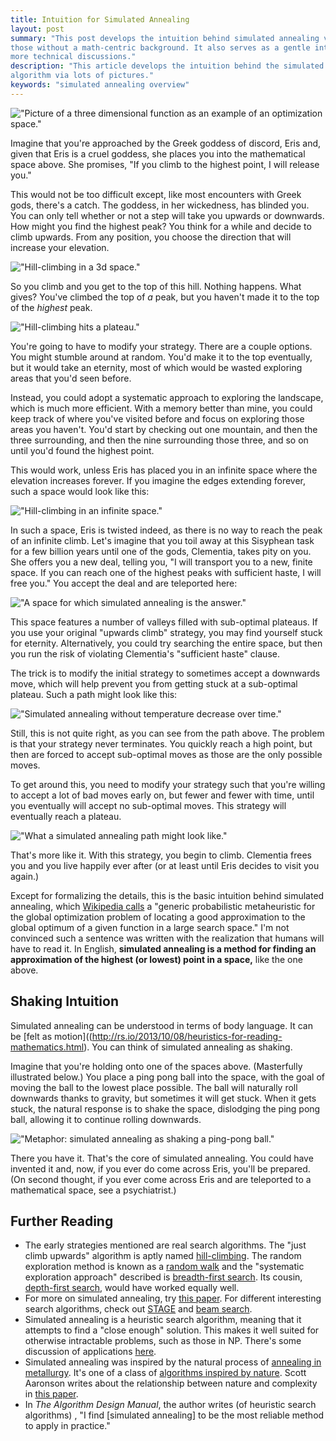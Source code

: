 ```yaml
---
title: Intuition for Simulated Annealing 
layout: post
summary: "This post develops the intuition behind simulated annealing via lots of pictures. It's self-contained and ought to be accessible to
those without a math-centric background. It also serves as a gentle introduction to
more technical discussions."
description: "This article develops the intuition behind the simulated annealing search
algorithm via lots of pictures."
keywords: "simulated annealing overview"
---
```


!["Picture of a three dimensional function as an example of an optimization space."](/img/optimization-space.png)

Imagine that you're approached by the Greek goddess of discord, Eris and, given
that Eris is a cruel goddess, she places you into the mathematical space
above. She promises, "If you climb to the highest point, I will release you."

This would not be too difficult except, like most encounters with Greek gods, there's a catch. The goddess, in her
wickedness, has blinded you. You can only tell whether or not a step will take
you upwards or downwards. How might you find the highest peak? You think for a while and decide to
climb upwards. From any position, you choose the direction that will increase
your elevation.

!["Hill-climbing in a 3d space."](/img/hill-climb.png)

So you climb and you get to the top of this hill. Nothing happens. What gives?
You've climbed the top of *a* peak, but you haven't made it to the top of the
*highest* peak.

!["Hill-climbing hits a plateau."](/img/hill-climb-fail.png)

You're going to have to modify your
strategy. There are a couple options. You might
stumble around at random. You'd make it to the top
eventually, but it would take an eternity, most of which would be wasted exploring areas that
you'd seen before.

Instead, you could adopt a systematic approach to exploring
the landscape, which is much more efficient. With a memory better than mine, you could keep track of where you've visited
before and focus on exploring those areas you haven't. You'd start
by checking out one mountain, and then the three surrounding, and then the nine
surrounding those three, and so on until you'd found the highest point.

This would work, unless Eris has placed you in an infinite space where the
elevation increases forever. If you imagine the edges extending forever, such a
space would look like this:

!["Hill-climbing in an infinite space."](/img/infinite-climb.png)

In such a space, Eris is twisted indeed, as there is no way to reach the
peak of an infinite climb. Let's imagine that you toil away at this Sisyphean task for a few
billion years until one of the gods, Clementia, takes pity on you. She offers you a new
deal, telling you, "I will transport you to a new, finite space. If you can reach
one of the highest peaks with sufficient haste, I will free you." You accept the
deal and are teleported here:

!["A space for which simulated annealing is the answer."](/img/clementia-space.png)

This space features a number of valleys filled with sub-optimal plateaus. If
you use your original "upwards climb" strategy, you may find yourself stuck
for eternity. Alternatively, you could try searching the entire space, but then
you run the risk of violating Clementia's "sufficient haste" clause.

The trick is to modify the initial strategy to sometimes accept a downwards
move, which will help prevent you from getting stuck at a sub-optimal
plateau. Such a path might look like this:

!["Simulated annealing without temperature decrease over time."](/img/broken-annealing.png)

Still, this is not quite right, as you can see from the path above. The problem
is that your strategy never terminates. You quickly reach a high point, but then
are forced to accept sub-optimal moves as those are the only possible moves. 

To get around this, you need to modify your strategy such that you're willing to
accept a lot of bad moves early on, but fewer and fewer with time, until you
eventually will accept no sub-optimal moves. This strategy will eventually reach
a plateau. 

!["What a simulated annealing path might look like."](/img/simulated-annealing-path.png)

That's more like it. With this strategy, you begin to climb. Clementia frees you and you
live happily ever after (or at least until Eris decides to visit you again.)

Except for formalizing the details, this is the basic intuition behind simulated
annealing, which [Wikipedia calls](http://en.wikipedia.org/wiki/Simulated_annealing) a "generic probabilistic metaheuristic for the
global optimization problem of locating a good approximation to the global
optimum of a given function in a large search space." I'm not convinced such a
sentence was written with the realization that humans will have to read
it.  In English, **simulated annealing is a method for finding an approximation of the
highest (or lowest) point in a space,** like the one above. 

## Shaking Intuition

Simulated annealing can be understood in terms of body language. It can be [felt
as motion]((http://rs.io/2013/10/08/heuristics-for-reading-mathematics.html). You
can think of simulated annealing as shaking.

Imagine that you're holding onto one of the spaces above. (Masterfully illustrated below.) You place a
ping pong ball into the space, with the goal of moving the ball to the lowest
place possible. The ball will naturally roll downwards thanks to gravity, but
sometimes it will get stuck. When it gets stuck, the natural response is to
shake the space, dislodging the ping pong ball, allowing it to continue rolling
downwards.

!["Metaphor: simulated annealing as shaking a ping-pong ball."](/img/simulated-annealing-ping-pong.png)

There you have it. That's the core of simulated annealing. You could have
invented it and, now, if you ever do come across Eris, you'll be
prepared. (On second thought, if you ever come across Eris and are teleported to a
mathematical space, see a psychiatrist.)

## Further Reading

* The early strategies mentioned are real search algorithms. The "just climb
  upwards" algorithm is aptly named [hill-climbing](http://en.wikipedia.org/wiki/Hill_climbing). The random exploration method is
  known as a [random walk](http://en.wikipedia.org/wiki/Random_walk) and the "systematic exploration approach" described is
  [breadth-first search](http://en.wikipedia.org/wiki/Breadth-first_search). Its cousin, [depth-first search](http://en.wikipedia.org/wiki/Depth-first_search), would have worked
  equally well.
* For more on simulated annealing, try
  [this paper](http://homes.ieu.edu.tr/~agokce/Courses/Chapter%208%20Theory%20and%20Practice%20of%20simulated%20Annealing.pdf). For
  different interesting search algorithms, check out
  [STAGE](http://machinelearning.wustl.edu/mlpapers/paper_files/BoyanM00.pdf)
  and [beam search](http://en.wikipedia.org/wiki/Beam_search).
* Simulated annealing is a heuristic search algorithm, meaning that it attempts
  to find a "close enough" solution. This makes it well suited for otherwise
  intractable problems, such as those in NP. There's some discussion of
  applications [here](http://stackoverflow.com/questions/2988857/simulated-annealing-applications). 
* Simulated annealing was inspired by the natural process of [annealing in
  metallurgy](http://en.wikipedia.org/wiki/Annealing_%28metallurgy%29). It's one of a class of [algorithms inspired by nature](http://arxiv.org/abs/1307.4186). Scott
  Aaronson writes about the relationship between nature and complexity in [this paper](http://www.scottaaronson.com/papers/npcomplete.pdf). 
* In *The Algorithm Design Manual*, the author writes (of heuristic search algorithms) , "I find
  \[simulated annealing\] to be the most reliable method to apply in practice."


